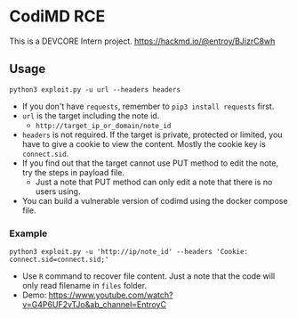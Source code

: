 # CodiMD RCE

This is a DEVCORE Intern project. 
https://hackmd.io/@entroy/BJizrC8wh

## Usage

```bash=
python3 exploit.py -u url --headers headers
```

* If you don't have `requests`, remember to `pip3 install requests` first.
* `url` is the target including the note id.
    * `http://target_ip_or_domain/note_id`
* `headers` is not required. If the target is private, protected or limited, you have to give a cookie to view the content. Mostly the cookie key is `connect.sid`.
* If you find out that the target cannot use PUT method to edit the note, try the steps in payload file.
    * Just a note that PUT method can only edit a note that there is no users using. 
* You can build a vulnerable version of codimd using the docker compose file. 

### Example 

```bash=
python3 exploit.py -u 'http://ip/note_id' --headers 'Cookie: connect.sid=connect.sid;'
```

* Use `R` command to recover file content. Just a note that the code will only read filename in `files` folder. 
* Demo: https://www.youtube.com/watch?v=G4P6UF2vTJo&ab_channel=EntroyC